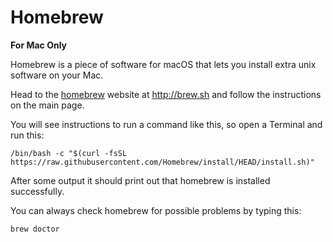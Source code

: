 # Homebrew

**For Mac Only**

Homebrew is a piece of software for macOS that lets you install extra unix
software on your Mac.

Head to the [homebrew] website at http://brew.sh and follow the instructions on
the main page.

You will see instructions to run a command like this, so open a Terminal and run this:

```shell
/bin/bash -c "$(curl -fsSL https://raw.githubusercontent.com/Homebrew/install/HEAD/install.sh)"
```

After some output it should print out that homebrew is installed successfully.

You can always check homebrew for possible problems by typing this:

```shell
brew doctor
```

[homebrew]: http://brew.sh
